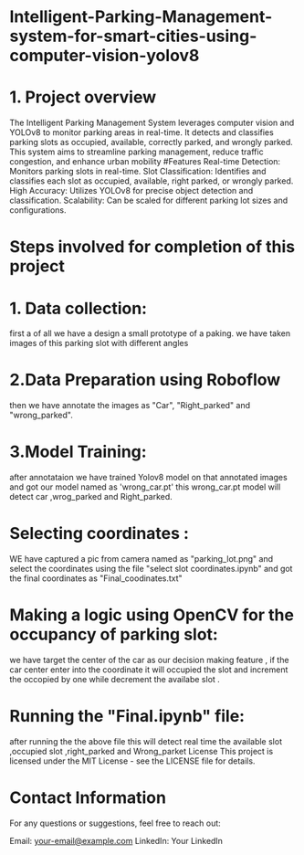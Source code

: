 # Intelligent-Parking-Management-system-for-smart-cities-using-computer-vision-yolov8
# 1. Project overview
The Intelligent Parking Management System leverages computer vision and YOLOv8 to monitor parking areas in real-time. It detects and classifies parking slots as occupied, available, correctly parked, and wrongly parked. This system aims to streamline parking management, reduce traffic congestion, and enhance urban mobility
#Features
Real-time Detection: Monitors parking slots in real-time.
Slot Classification: Identifies and classifies each slot as occupied, available, right parked, or wrongly parked.
High Accuracy: Utilizes YOLOv8 for precise object detection and classification.
Scalability: Can be scaled for different parking lot sizes and configurations.
# Steps involved for completion of this project
# 1. Data collection:
first a of all we have a design a small prototype of a paking.
we have taken images of this parking slot with different angles 
# 2.Data Preparation using Roboflow
then we have annotate the images as "Car", "Right_parked" and "wrong_parked".
# 3.Model Training:
after annotataion we have trained Yolov8 model on that annotated images and got our model named as 'wrong_car.pt'
this wrong_car.pt model will detect car ,wrog_parked and Right_parked.
# Selecting coordinates :
WE have captured a pic from camera named as "parking_lot.png" and select the coordinates using the file "select slot coordinates.ipynb" and got the final
coordinates as "Final_coodinates.txt"
# Making a logic using OpenCV for the occupancy of parking slot:
we have target  the center of the car as our decision making feature , if the car center enter into the coordinate it will occupied the slot and increment the occopied by one while 
decrement the availabe slot .
# Running the "Final.ipynb" file:
after running the the above file this will detect real time the available slot ,occupied slot ,right_parked and Wrong_parket
License
This project is licensed under the MIT License - see the LICENSE file for details.

# Contact Information
For any questions or suggestions, feel free to reach out:

Email: your-email@example.com
LinkedIn: Your LinkedIn

